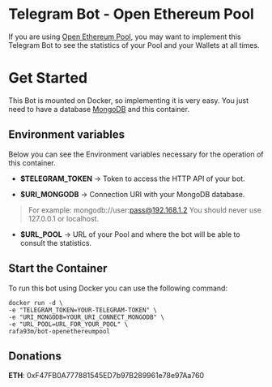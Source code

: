 # Telegram Bot - Open Ethereum Pool

If you are using [Open Ethereum Pool](https://github.com/sammy007/open-ethereum-pool), you may want to implement this Telegram Bot to see the statistics of your Pool and your Wallets at all times.

# Get Started

This Bot is mounted on Docker, so implementing it is very easy. You just need to have a database [MongoDB](https://hub.docker.com/_/mongo) and this container.

## Environment variables
Below you can see the Environment variables necessary for the operation of this container.

 - **$TELEGRAM_TOKEN** -> Token to access the HTTP API of your bot. 
 
 - **$URI_MONGODB**	-> Connection URI with your MongoDB database. 
 
> For example: mongodb://user:pass@192.168.1.2
> You should never use 127.0.0.1 or localhost.

 - **$URL_POOL** -> URL of your Pool and where the bot will be able to consult the statistics.

## Start the Container

To run this bot using Docker you can use the following command:

    docker run -d \
    -e "TELEGRAM_TOKEN=YOUR-TELEGRAM-TOKEN" \
    -e "URI_MONGODB=YOUR_URI_CONNECT_MONGODB" \
    -e "URL_POOL=URL_FOR_YOUR_POOL" \
    rafa93m/bot-openethereumpool
    
## Donations

**ETH**: 0xF47FB0A777881545ED7b97B289961e78e97Aa760



